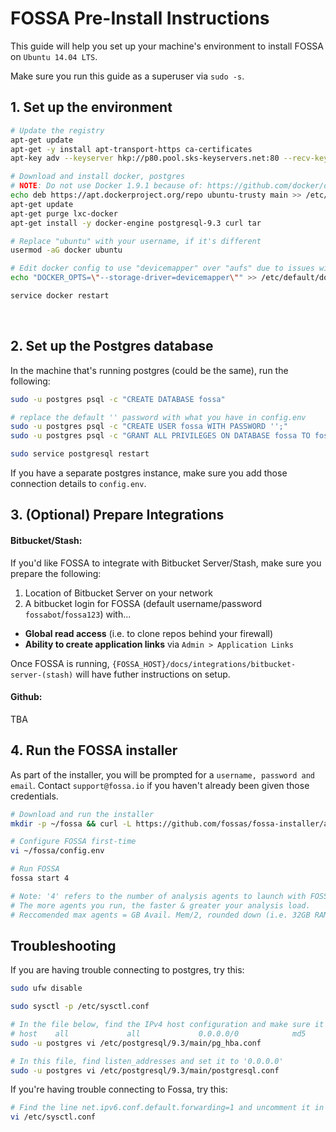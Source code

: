 # FOSSA Pre-Install Instructions

This guide will help you set up your machine's environment to install FOSSA on `Ubuntu 14.04 LTS`.  

Make sure you run this guide as a superuser via `sudo -s`.

## 1. Set up the environment

```bash
# Update the registry
apt-get update
apt-get -y install apt-transport-https ca-certificates
apt-key adv --keyserver hkp://p80.pool.sks-keyservers.net:80 --recv-keys 58118E89F3A912897C070ADBF76221572C52609D

# Download and install docker, postgres
# NOTE: Do not use Docker 1.9.1 because of: https://github.com/docker/docker/issues/18180
echo deb https://apt.dockerproject.org/repo ubuntu-trusty main >> /etc/apt/sources.list.d/docker.list
apt-get update
apt-get purge lxc-docker
apt-get install -y docker-engine postgresql-9.3 curl tar

# Replace "ubuntu" with your username, if it's different
usermod -aG docker ubuntu

# Edit docker config to use "devicemapper" over "aufs" due to issues with aufs on Ubuntu
echo "DOCKER_OPTS=\"--storage-driver=devicemapper\"" >> /etc/default/docker

service docker restart
```
​
## 2. Set up the Postgres database

In the machine that's running postgres (could be the same), run the following:

```bash
sudo -u postgres psql -c "CREATE DATABASE fossa"

# replace the default '' password with what you have in config.env
sudo -u postgres psql -c "CREATE USER fossa WITH PASSWORD '';"
sudo -u postgres psql -c "GRANT ALL PRIVILEGES ON DATABASE fossa TO fossa;"

sudo service postgresql restart
```

If you have a separate postgres instance, make sure you add those connection details to `config.env`.

## 3. (Optional) Prepare Integrations

#### Bitbucket/Stash:

If you'd like FOSSA to integrate with Bitbucket Server/Stash, make sure you prepare the following:

1. Location of Bitbucket Server on your network
2. A bitbucket login for FOSSA (default username/password `fossabot`/`fossa123`) with...
  - **Global read access** (i.e. to clone repos behind your firewall) 
  - **Ability to create application links** via `Admin > Application Links` 

Once FOSSA is running, `{FOSSA_HOST}/docs/integrations/bitbucket-server-(stash)` will have futher instructions on setup.

#### Github: 

TBA

## 4. Run the FOSSA installer

As part of the installer, you will be prompted for a `username, password and email`.  Contact `support@fossa.io` if you haven't already been given those credentials.

```bash
# Download and run the installer
mkdir -p ~/fossa && curl -L https://github.com/fossas/fossa-installer/archive/v0.0.3.tar.gz | tar -zxv -C ~/fossa --strip-components=1 && chmod a+x ~/fossa/boot.sh && ln -sf ~/fossa/boot.sh /usr/local/bin/fossa && fossa init

# Configure FOSSA first-time
vi ~/fossa/config.env

# Run FOSSA 
fossa start 4

# Note: '4' refers to the number of analysis agents to launch with FOSSA.  
# The more agents you run, the faster & greater your analysis load.
# Reccomended max agents = GB Avail. Mem/2, rounded down (i.e. 32GB RAM/2 = 16 agents)
```


## Troubleshooting

If you are having trouble connecting to postgres, try this:

```bash
sudo ufw disable

sudo sysctl -p /etc/sysctl.conf

# In the file below, find the IPv4 host configuration and make sure it looks like this:
# host    all             all             0.0.0.0/0            md5
sudo -u postgres vi /etc/postgresql/9.3/main/pg_hba.conf

# In this file, find listen_addresses and set it to '0.0.0.0'
sudo -u postgres vi /etc/postgresql/9.3/main/postgresql.conf
```

If you're having trouble connecting to Fossa, try this:

```bash
# Find the line net.ipv6.conf.default.forwarding=1 and uncomment it in the file underneath:
vi /etc/sysctl.conf
```